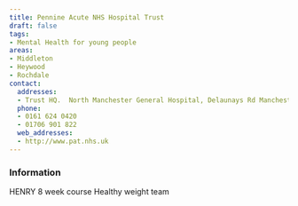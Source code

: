 ```yaml
---
title: Pennine Acute NHS Hospital Trust
draft: false
tags:
- Mental Health for young people
areas:
- Middleton
- Heywood
- Rochdale
contact:
  addresses:
  - Trust HQ.  North Manchester General Hospital, Delaunays Rd Manchester
  phone:
  - 0161 624 0420
  - 01706 901 822
  web_addresses:
  - http://www.pat.nhs.uk
---
```


### Information
HENRY  8 week course
Healthy weight team

